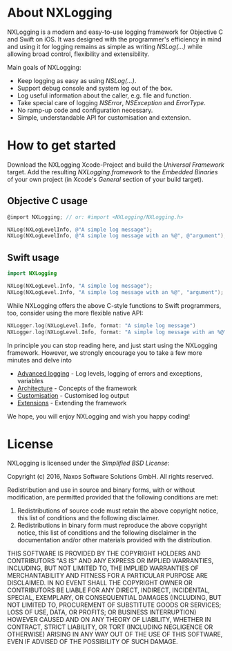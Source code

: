 About NXLogging
===============

NXLogging is a modern and easy-to-use logging framework for Objective C and Swift on iOS. It was designed with the programmer's efficiency in mind and using it for logging remains as simple as writing _NSLog(...)_ while allowing broad control, flexibility and extensibility.

Main goals of NXLogging:

- Keep logging as easy as using _NSLog(...)_.
- Support debug console and system log out of the box.
- Log useful information about the caller, e.g. file and function.
- Take special care of logging _NSError_, _NSException_ and _ErrorType_.
- No ramp-up code and configuration necessary.
- Simple, understandable API for customisation and extension.

How to get started
==================

Download the NXLogging Xcode-Project and build the _Universal Framework_ target. Add the resulting _NXLogging.framework_ to the _Embedded Binaries_ of your own project (in Xcode's _General_ section of your build target).

Objective C usage
-----------------

```objectivec
@import NXLogging; // or: #import <NXLogging/NXLogging.h>
```

```objectivec
NXLog(NXLogLevelInfo, @"A simple log message");
NXLog(NXLogLevelInfo, @"A simple log message with an %@", @"argument");
```

Swift usage
-----------

```swift
import NXLogging
```

```swift
NXLog(NXLogLevel.Info, "A simple log message");
NXLog(NXLogLevel.Info, "A simple log message with an %@", "argument");
```

While NXLogging offers the above C-style functions to Swift programmers, too, consider using the more flexible native API:

```swift
NXLogger.log(NXLogLevel.Info, format: "A simple log message")
NXLogger.log(NXLogLevel.Info, format: "A simple log message with an %@", "argument")
```

In principle you can stop reading here, and just start using the NXLogging framework. However, we strongly encourage you to take a few more minutes and delve into

- [Advanced logging](Documentation/Advanced_Logging.md) - Log levels, logging of errors and exceptions, variables
- [Architecture](Documentation/Architecture.md) - Concepts of the framework
- [Customisation](Documentation/Customisation.md) - Customised log output
- [Extensions](Documentation/Extensions.md) - Extending the framework

We hope, you will enjoy NXLogging and wish you happy coding!

License
=======

NXLogging is licensed under the _Simplified BSD License_:

Copyright (c) 2016, Naxos Software Solutions GmbH.
All rights reserved.

Redistribution and use in source and binary forms, with or without
modification, are permitted provided that the following conditions are met:

1. Redistributions of source code must retain the above copyright notice, this
   list of conditions and the following disclaimer.
2. Redistributions in binary form must reproduce the above copyright notice,
   this list of conditions and the following disclaimer in the documentation
   and/or other materials provided with the distribution.

THIS SOFTWARE IS PROVIDED BY THE COPYRIGHT HOLDERS AND CONTRIBUTORS "AS IS" AND
ANY EXPRESS OR IMPLIED WARRANTIES, INCLUDING, BUT NOT LIMITED TO, THE IMPLIED
WARRANTIES OF MERCHANTABILITY AND FITNESS FOR A PARTICULAR PURPOSE ARE
DISCLAIMED. IN NO EVENT SHALL THE COPYRIGHT OWNER OR CONTRIBUTORS BE LIABLE FOR
ANY DIRECT, INDIRECT, INCIDENTAL, SPECIAL, EXEMPLARY, OR CONSEQUENTIAL DAMAGES
(INCLUDING, BUT NOT LIMITED TO, PROCUREMENT OF SUBSTITUTE GOODS OR SERVICES;
LOSS OF USE, DATA, OR PROFITS; OR BUSINESS INTERRUPTION) HOWEVER CAUSED AND
ON ANY THEORY OF LIABILITY, WHETHER IN CONTRACT, STRICT LIABILITY, OR TORT
(INCLUDING NEGLIGENCE OR OTHERWISE) ARISING IN ANY WAY OUT OF THE USE OF THIS
SOFTWARE, EVEN IF ADVISED OF THE POSSIBILITY OF SUCH DAMAGE.
